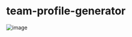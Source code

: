 # team-profile-generator
![image](https://user-images.githubusercontent.com/71769640/102025788-e1896f00-3d5f-11eb-87a6-35a990e056da.png)
